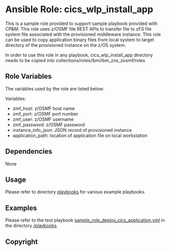 
# Ansible Role: cics_wlp_install_app

This is a sample role provided to support sample playbook provided with CP&M.  This role uses z/OSMF file REST APIs to transfer file to zFS file system file associated with the provisioned middleware instance.  This role can be used to copy application binary files from local system to target directory of the provisioned instance on the z/OS system.

In order to use this role in any playbook, cics_wlp_install_app directory needs to be copied into collections/roles/ibm/ibm_zos_zosmf/roles

## Role Variables

The variables used by the role are listed below:

Variables:

- zmf_host: z/OSMF host name
- zmf_port: z/OSMF port number
- zmf_user: z/OSMF username
- zmf_password: z/OSMF password
- instance_info_json: JSON record of provisioned instance
- application_path: location of application file on local workstation

## Dependencies

None

## Usage

Please refer to directory [playbooks](../../playbooks/README.md) for various example playbooks.

## Examples

Please refer to the test playbook [sample_role_deploy_cics_application.yml](../../../sample_role_deploy_cics_application.yml) in the directory [/playbooks](../../../README.md).

## Copyright
